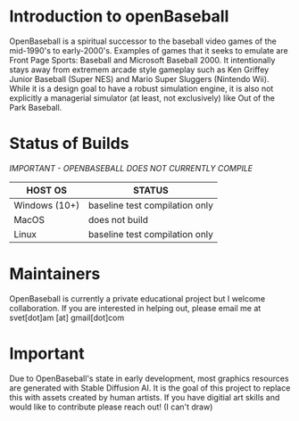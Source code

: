 # Introduction to openBaseball
OpenBaseball is a spiritual successor to the baseball video games of the mid-1990's to early-2000's.  Examples of games that it seeks to emulate are Front Page Sports: Baseball and Microsoft Baseball 2000.  It intentionally stays away from extremem arcade style gameplay such as Ken Griffey Junior Baseball (Super NES) and Mario Super Sluggers (Nintendo Wii).  While it is a design goal to have a robust simulation engine, it is also not explicitly a managerial simulator (at least, not exclusively) like Out of the Park Baseball.

# Status of Builds
*IMPORTANT - OPENBASEBALL DOES NOT CURRENTLY COMPILE*

| HOST OS         |  STATUS         |
| --------------- | --------------- |
| Windows (10+)   |  baseline test compilation only |
| MacOS           |  does not build |
| Linux           |  baseline test compilation only |


# Maintainers
OpenBaseball is currently a private educational project but I welcome collaboration.  If you are interested in helping out, please email me at svet[dot]am [at] gmail[dot]com

# Important
Due to OpenBaseball's state in early development, most graphics resources are generated with Stable Diffusion AI.  It is the goal of this project to replace this with assets created by human artists. If you have digitial art skills and would like to contribute please reach out! (I can't draw)
